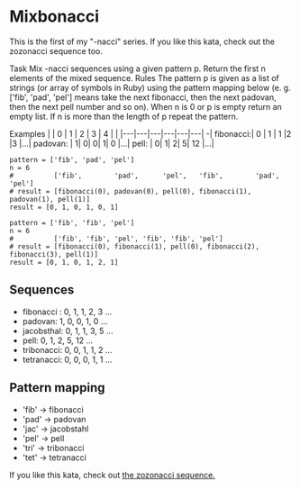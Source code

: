 # Mixbonacci

This is the first of my "-nacci" series. If you like this kata, check out the zozonacci sequence too.

Task
Mix -nacci sequences using a given pattern p.
Return the first n elements of the mixed sequence.
Rules
The pattern p is given as a list of strings (or array of symbols in Ruby) using the pattern mapping below (e. g. ['fib', 'pad', 'pel'] means take the next fibonacci, then the next padovan, then the next pell number and so on).
When n is 0 or p is empty return an empty list.
If n is more than the length of p repeat the pattern.

Examples
| | 0 | 1 | 2 | 3 | 4 | |
|---|---|---|---|---|---| -|
fibonacci:| 0 | 1 | 1 |2 |3 |...|
padovan: | 1| 0| 0| 1| 0 |...|
pell: | 0| 1| 2| 5| 12 |...|

```code
pattern = ['fib', 'pad', 'pel']
n = 6
#          ['fib',        'pad',      'pel',   'fib',        'pad',      'pel']
# result = [fibonacci(0), padovan(0), pell(0), fibonacci(1), padovan(1), pell(1)]
result = [0, 1, 0, 1, 0, 1]

pattern = ['fib', 'fib', 'pel']
n = 6
#          ['fib', 'fib', 'pel', 'fib', 'fib', 'pel']
# result = [fibonacci(0), fibonacci(1), pell(0), fibonacci(2), fibonacci(3), pell(1)]
result = [0, 1, 0, 1, 2, 1]
```

## Sequences

-   fibonacci : 0, 1, 1, 2, 3 ...
-   padovan: 1, 0, 0, 1, 0 ...
-   jacobsthal: 0, 1, 1, 3, 5 ...
-   pell: 0, 1, 2, 5, 12 ...
-   tribonacci: 0, 0, 1, 1, 2 ...
-   tetranacci: 0, 0, 0, 1, 1 ...

## Pattern mapping

-   'fib' -> fibonacci
-   'pad' -> padovan
-   'jac' -> jacobstahl
-   'pel' -> pell
-   'tri' -> tribonacci
-   'tet' -> tetranacci

If you like this kata, check out [the zozonacci sequence.](https://www.codewars.com/kata/5b7c80094a6aca207000004d)
